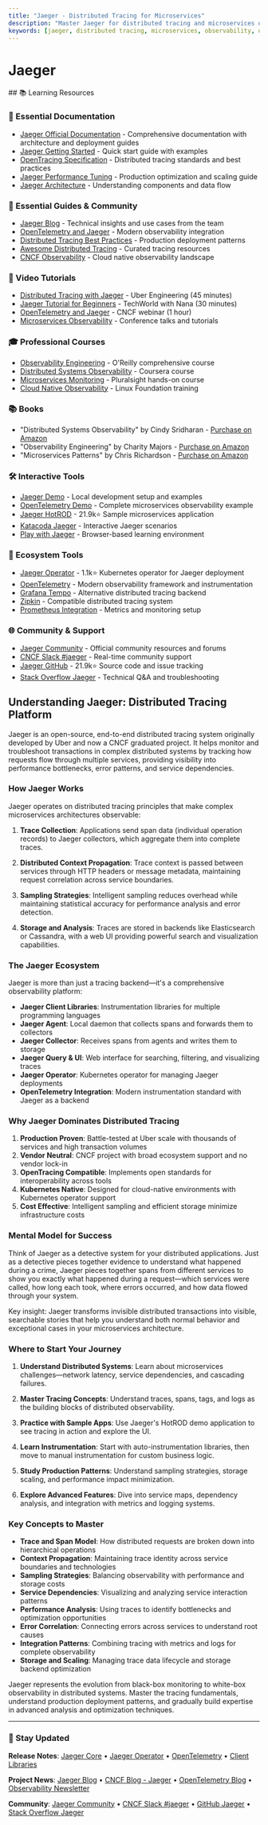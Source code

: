```yaml
---
title: "Jaeger - Distributed Tracing for Microservices"
description: "Master Jaeger for distributed tracing and microservices observability. Learn trace analysis and performance debugging. Key for platform engineering interviews."
keywords: [jaeger, distributed tracing, microservices, observability, opentelemetry, platform engineering, performance monitoring, service mesh, cloud native, cncf, tracing, devops]
---
```


# Jaeger

<GitHubButtons />
## 📚 Learning Resources

### 📖 Essential Documentation
- [Jaeger Official Documentation](https://www.jaegertracing.io/docs/) - Comprehensive documentation with architecture and deployment guides
- [Jaeger Getting Started](https://www.jaegertracing.io/docs/getting-started/) - Quick start guide with examples
- [OpenTracing Specification](https://opentracing.io/specification/) - Distributed tracing standards and best practices
- [Jaeger Performance Tuning](https://www.jaegertracing.io/docs/performance-tuning/) - Production optimization and scaling guide
- [Jaeger Architecture](https://www.jaegertracing.io/docs/architecture/) - Understanding components and data flow

### 📝 Essential Guides & Community
- [Jaeger Blog](https://medium.com/jaegertracing) - Technical insights and use cases from the team
- [OpenTelemetry and Jaeger](https://opentelemetry.io/docs/reference/specification/trace/jaeger/) - Modern observability integration
- [Distributed Tracing Best Practices](https://www.jaegertracing.io/docs/best-practices/) - Production deployment patterns
- [Awesome Distributed Tracing](https://github.com/dgrijalva/awesome-distributed-tracing) - Curated tracing resources
- [CNCF Observability](https://www.cncf.io/blog/2018/08/02/tracing-jaeger/) - Cloud native observability landscape

### 🎥 Video Tutorials
- [Distributed Tracing with Jaeger](https://www.youtube.com/watch?v=cSiE4OrfBSI) - Uber Engineering (45 minutes)
- [Jaeger Tutorial for Beginners](https://www.youtube.com/watch?v=UNqilb9_zwY) - TechWorld with Nana (30 minutes)
- [OpenTelemetry and Jaeger](https://www.youtube.com/watch?v=_OXYCzwFd1Y) - CNCF webinar (1 hour)
- [Microservices Observability](https://www.youtube.com/results?search_query=jaeger+microservices+tracing) - Conference talks and tutorials

### 🎓 Professional Courses
- [Observability Engineering](https://learning.oreilly.com/library/view/observability-engineering/9781492076438/) - O'Reilly comprehensive course
- [Distributed Systems Observability](https://www.coursera.org/learn/distributed-systems-observability) - Coursera course
- [Microservices Monitoring](https://www.pluralsight.com/courses/microservices-monitoring) - Pluralsight hands-on course
- [Cloud Native Observability](https://training.linuxfoundation.org/training/observability-fundamentals/) - Linux Foundation training

### 📚 Books
- "Distributed Systems Observability" by Cindy Sridharan - [Purchase on Amazon](https://www.amazon.com/Distributed-Systems-Observability-Cindy-Sridharan/dp/1492033448)
- "Observability Engineering" by Charity Majors - [Purchase on Amazon](https://www.amazon.com/Observability-Engineering-Achieving-Production-Excellence/dp/1492076449)
- "Microservices Patterns" by Chris Richardson - [Purchase on Amazon](https://www.amazon.com/Microservices-Patterns-examples-Chris-Richardson/dp/1617294543)

### 🛠️ Interactive Tools
- [Jaeger Demo](https://www.jaegertracing.io/docs/getting-started/#all-in-one) - Local development setup and examples
- [OpenTelemetry Demo](https://opentelemetry.io/docs/demo/) - Complete microservices observability example
- [Jaeger HotROD](https://github.com/jaegertracing/jaeger/tree/main/examples/hotrod) - 21.9k⭐ Sample microservices application
- [Katacoda Jaeger](https://katacoda.com/jaegertracing) - Interactive Jaeger scenarios
- [Play with Jaeger](https://www.jaegertracing.io/docs/getting-started/#sample-app-hotrod) - Browser-based learning environment

### 🚀 Ecosystem Tools
- [Jaeger Operator](https://github.com/jaegertracing/jaeger-operator) - 1.1k⭐ Kubernetes operator for Jaeger deployment
- [OpenTelemetry](https://opentelemetry.io/) - Modern observability framework and instrumentation
- [Grafana Tempo](https://grafana.com/oss/tempo/) - Alternative distributed tracing backend
- [Zipkin](https://zipkin.io/) - Compatible distributed tracing system
- [Prometheus Integration](https://www.jaegertracing.io/docs/monitoring/) - Metrics and monitoring setup

### 🌐 Community & Support
- [Jaeger Community](https://www.jaegertracing.io/community/) - Official community resources and forums
- [CNCF Slack #jaeger](https://slack.cncf.io/) - Real-time community support
- [Jaeger GitHub](https://github.com/jaegertracing/jaeger) - 21.9k⭐ Source code and issue tracking
- [Stack Overflow Jaeger](https://stackoverflow.com/questions/tagged/jaeger) - Technical Q&A and troubleshooting

## Understanding Jaeger: Distributed Tracing Platform

Jaeger is an open-source, end-to-end distributed tracing system originally developed by Uber and now a CNCF graduated project. It helps monitor and troubleshoot transactions in complex distributed systems by tracking how requests flow through multiple services, providing visibility into performance bottlenecks, error patterns, and service dependencies.

### How Jaeger Works

Jaeger operates on distributed tracing principles that make complex microservices architectures observable:

1. **Trace Collection**: Applications send span data (individual operation records) to Jaeger collectors, which aggregate them into complete traces.

2. **Distributed Context Propagation**: Trace context is passed between services through HTTP headers or message metadata, maintaining request correlation across service boundaries.

3. **Sampling Strategies**: Intelligent sampling reduces overhead while maintaining statistical accuracy for performance analysis and error detection.

4. **Storage and Analysis**: Traces are stored in backends like Elasticsearch or Cassandra, with a web UI providing powerful search and visualization capabilities.

### The Jaeger Ecosystem

Jaeger is more than just a tracing backend—it's a comprehensive observability platform:

- **Jaeger Client Libraries**: Instrumentation libraries for multiple programming languages
- **Jaeger Agent**: Local daemon that collects spans and forwards them to collectors
- **Jaeger Collector**: Receives spans from agents and writes them to storage
- **Jaeger Query & UI**: Web interface for searching, filtering, and visualizing traces
- **Jaeger Operator**: Kubernetes operator for managing Jaeger deployments
- **OpenTelemetry Integration**: Modern instrumentation standard with Jaeger as a backend

### Why Jaeger Dominates Distributed Tracing

1. **Production Proven**: Battle-tested at Uber scale with thousands of services and high transaction volumes
2. **Vendor Neutral**: CNCF project with broad ecosystem support and no vendor lock-in
3. **OpenTracing Compatible**: Implements open standards for interoperability across tools
4. **Kubernetes Native**: Designed for cloud-native environments with Kubernetes operator support
5. **Cost Effective**: Intelligent sampling and efficient storage minimize infrastructure costs

### Mental Model for Success

Think of Jaeger as a detective system for your distributed applications. Just as a detective pieces together evidence to understand what happened during a crime, Jaeger pieces together spans from different services to show you exactly what happened during a request—which services were called, how long each took, where errors occurred, and how data flowed through your system.

Key insight: Jaeger transforms invisible distributed transactions into visible, searchable stories that help you understand both normal behavior and exceptional cases in your microservices architecture.

### Where to Start Your Journey

1. **Understand Distributed Systems**: Learn about microservices challenges—network latency, service dependencies, and cascading failures.

2. **Master Tracing Concepts**: Understand traces, spans, tags, and logs as the building blocks of distributed observability.

3. **Practice with Sample Apps**: Use Jaeger's HotROD demo application to see tracing in action and explore the UI.

4. **Learn Instrumentation**: Start with auto-instrumentation libraries, then move to manual instrumentation for custom business logic.

5. **Study Production Patterns**: Understand sampling strategies, storage scaling, and performance impact minimization.

6. **Explore Advanced Features**: Dive into service maps, dependency analysis, and integration with metrics and logging systems.

### Key Concepts to Master

- **Trace and Span Model**: How distributed requests are broken down into hierarchical operations
- **Context Propagation**: Maintaining trace identity across service boundaries and technologies
- **Sampling Strategies**: Balancing observability with performance and storage costs
- **Service Dependencies**: Visualizing and analyzing service interaction patterns
- **Performance Analysis**: Using traces to identify bottlenecks and optimization opportunities
- **Error Correlation**: Connecting errors across services to understand root causes
- **Integration Patterns**: Combining tracing with metrics and logs for complete observability
- **Storage and Scaling**: Managing trace data lifecycle and storage backend optimization

Jaeger represents the evolution from black-box monitoring to white-box observability in distributed systems. Master the tracing fundamentals, understand production deployment patterns, and gradually build expertise in advanced analysis and optimization techniques.

---

### 📡 Stay Updated

**Release Notes**: [Jaeger Core](https://github.com/jaegertracing/jaeger/releases) • [Jaeger Operator](https://github.com/jaegertracing/jaeger-operator/releases) • [OpenTelemetry](https://github.com/open-telemetry/opentelemetry-collector-contrib/releases) • [Client Libraries](https://www.jaegertracing.io/docs/client-libraries/)

**Project News**: [Jaeger Blog](https://medium.com/jaegertracing) • [CNCF Blog - Jaeger](https://www.cncf.io/blog/?_sft_projects=jaeger) • [OpenTelemetry Blog](https://opentelemetry.io/blog/) • [Observability Newsletter](https://o11y.news/)

**Community**: [Jaeger Community](https://www.jaegertracing.io/community/) • [CNCF Slack #jaeger](https://slack.cncf.io/) • [GitHub Jaeger](https://github.com/jaegertracing/jaeger) • [Stack Overflow Jaeger](https://stackoverflow.com/questions/tagged/jaeger)